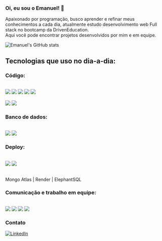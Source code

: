 ### Oi, eu sou o Emanuel! 🧘

Apaixonado por programação, busco aprender e refinar meus conhecimentos a cada dia, atualmente estudo desenvolvimento web Full stack no bootcamp da DrivenEducation.<br/> 
Aqui você pode encontrar projetos desenvolvidos por mim e em equipe.


![Emanuel's GitHub stats](https://github-readme-stats.vercel.app/api?username=EmanuelMarcolongo&show_icons=true&theme=dracula)




## Tecnologias que uso no dia-a-dia:

### Código: 
<div style="display: inline_block"><br>
  <img src="https://img.shields.io/badge/HTML5-E34F26?style=for-the-badge&logo=html5&logoColor=white" alt:"html5"/>
   <img src="https://img.shields.io/badge/CSS3-1572B6?style=for-the-badge&logo=css3&logoColor=white" alt:"css"/>
  <img src="https://img.shields.io/badge/JavaScript-F7DF1E?style=for-the-badge&logo=javascript&logoColor=black" alt:"javascript"/>
  <img src="https://img.shields.io/badge/React-20232A?style=for-the-badge&logo=react&logoColor=61DAFB" alt:"reactJs"/>
  <img src="https://img.shields.io/badge/styled--components-DB7093?style=for-the-badge&logo=styled-components&logoColor=white" alt:"styledComponents"/>
</div>

<div style="display: inline_block"><br>
    <img src="https://img.shields.io/badge/Node.js-43853D?style=for-the-badge&logo=node.js&logoColor=white" alt:"nodeJs"/>
    <img src="https://img.shields.io/badge/Express.js-404D59?style=for-the-badge" alt:"expressJs"/>
  </div>

### Banco de dados:
<div style="display: inline_block"><br>
 <img src="https://img.shields.io/badge/PostgreSQL-316192?style=for-the-badge&logo=postgresql&logoColor=white" alt:"postgres"/>
  <img src="https://img.shields.io/badge/MongoDB-4EA94B?style=for-the-badge&logo=mongodb&logoColor=white" alt:"mongoDb"/>
  
</div>
 

### Deploy:
<div style="display: inline_block"><br>
<img src="https://img.shields.io/badge/Vercel-000000?style=for-the-badge&logo=vercel&logoColor=white" alt:"Vercel"/>
<img src="https://img.shields.io/badge/GitHub-100000?style=for-the-badge&logo=github&logoColor=white" alt:"GitHub"/>
  <br></br>
<p >Mongo Atlas | Render | ElephantSQL</p>
</div>



### Comunicação e trabalho em equipe:

<div style="display: inline_block"><br>
<img src="https://img.shields.io/badge/Trello-0052CC?style=for-the-badge&logo=trello&logoColor=white" alt:"Slack"/>
<img src="https://img.shields.io/badge/Slack-4A154B?style=for-the-badge&logo=slack&logoColor=white" alt:"Slack"/>
<img src="https://img.shields.io/badge/Discord-7289DA?style=for-the-badge&logo=discord&logoColor=white" alt:"Discord"/>
<img src="https://img.shields.io/badge/Zoom-2D8CFF?style=for-the-badge&logo=zoom&logoColor=white" alt:"Zoom"/>
</div>

 


### Contato
[![LinkedIn](https://img.shields.io/badge/LinkedIn-0077B5?style=for-the-badge&logo=linkedin&logoColor=white)](https://www.linkedin.com/in/emanuelmarcolongo/)


<!--
**EmanuelMarcolongo/EmanuelMarcolongo** is a ✨ _special_ ✨ repository because its `README.md` (this file) appears on your GitHub profile.

Here are some ideas to get you started:

- 🔭 I’m currently working on ...
- 🌱 I’m currently learning ...
- 👯 I’m looking to collaborate on ...
- 🤔 I’m looking for help with ...
- 💬 Ask me about ...
- 📫 How to reach me: ...
- 😄 Pronouns: ...
- ⚡ Fun fact: ...
-->
